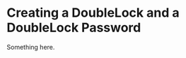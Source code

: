 [title]: # (Creating a DoubleLock and a DoubleLock Password)
[tags]: # (XXX)
[priority]: # (3829)
# Creating a DoubleLock and a DoubleLock Password
Something here.
